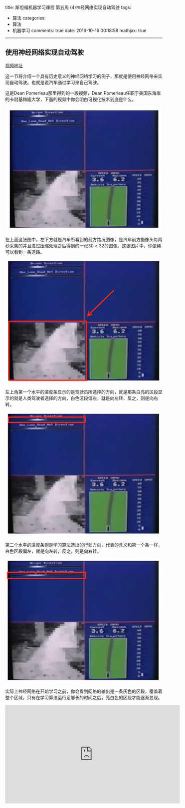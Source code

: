 title: 斯坦福机器学习课程 第五周 (4)神经网络实现自动驾驶
tags:
  - 算法
categories:
  - 算法
  - 机器学习
comments: true
date: 2016-10-16 00:18:58
mathjax: true
---

## 使用神经网络实现自动驾驶

[视频地址](https://www.coursera.org/learn/machine-learning/lecture/zYS8T/autonomous-driving)

这一节将介绍一个具有历史意义的神经网络学习的例子，那就是使用神经网络来实现自动驾驶。也就是说汽车通过学习来自己驾驶。

这是Dean Pomerleau那里得到的一段视频，Dean Pomerleau任职于美国东海岸的卡耐基梅隆大学，下面的视频中你会明白可视化技术到底是什么。

![](/img/16_10_16/001.png)
	 
在上面这张图中，左下方就是汽车所看到的前方路况图像，是汽车前方摄像头每两秒采集的并且进过压缩处理之后得到的一张30 × 32的图像。这张图片中，你依稀可以看到一条道路。

![](/img/16_10_16/002.png)

左上角第一个水平的进度条显示的是驾驶员所选择的方向，就是那条白亮的区段显示的就是人类驾驶者选择的方向，白色区段偏左，就是向左转，反之，则是向右转。

![](/img/16_10_16/003.png)

第二个水平的进度条则是学习算法选出的行驶方向，代表的含义和第一个条一样，白色区段偏左，就是向左转，反之，则是向右转。

![](/img/16_10_16/004.png)

实际上神经网络在开始学习之前，你会看到网络的输出是一条灰色的区段，覆盖着整个区域，只有在学习算法运行足够长的时间之后，亮白色的区段才能逐渐显现。

<iframe width="560" height="315" src="https://www.youtube.com/embed/ilP4aPDTBPE" frameborder="0" allowfullscreen></iframe>
